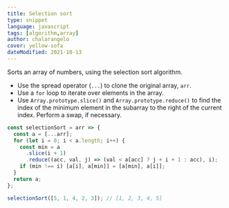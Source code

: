 ```yaml
---
title: Selection sort
type: snippet
language: javascript
tags: [algorithm,array]
author: chalarangelo
cover: yellow-sofa
dateModified: 2021-10-13
---
```


Sorts an array of numbers, using the selection sort algorithm.

- Use the spread operator (`...`) to clone the original array, `arr`.
- Use a `for` loop to iterate over elements in the array.
- Use `Array.prototype.slice()` and `Array.prototype.reduce()` to find the index of the minimum element in the subarray to the right of the current index. Perform a swap, if necessary.

```js
const selectionSort = arr => {
  const a = [...arr];
  for (let i = 0; i < a.length; i++) {
    const min = a
      .slice(i + 1)
      .reduce((acc, val, j) => (val < a[acc] ? j + i + 1 : acc), i);
    if (min !== i) [a[i], a[min]] = [a[min], a[i]];
  }
  return a;
};
```

```js
selectionSort([5, 1, 4, 2, 3]); // [1, 2, 3, 4, 5]
```
